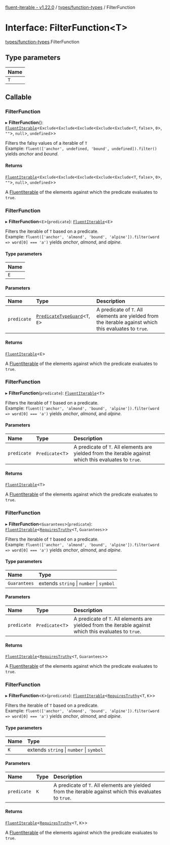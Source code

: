[fluent-iterable - v1.22.0](../README.md) / [types/function-types](../modules/types_function_types.md) / FilterFunction

# Interface: FilterFunction<T\>

[types/function-types](../modules/types_function_types.md).FilterFunction

## Type parameters

| Name |
| :------ |
| `T` |

## Callable

### FilterFunction

▸ **FilterFunction**(): [`FluentIterable`](index.FluentIterable.md)<`Exclude`<`Exclude`<`Exclude`<`Exclude`<`Exclude`<`T`, ``false``\>, ``0``\>, ``""``\>, ``null``\>, `undefined`\>\>

Filters the falsy values of a iterable of `T`<br>
  Example: `fluent(['anchor', undefined, 'bound', undefined]).filter()` yields *anchor* and *bound*.

#### Returns

[`FluentIterable`](index.FluentIterable.md)<`Exclude`<`Exclude`<`Exclude`<`Exclude`<`Exclude`<`T`, ``false``\>, ``0``\>, ``""``\>, ``null``\>, `undefined`\>\>

A [FluentIterable](index.FluentIterable.md) of the elements against which the predicate evaluates to `true`.

### FilterFunction

▸ **FilterFunction**<`E`\>(`predicate`): [`FluentIterable`](index.FluentIterable.md)<`E`\>

Filters the iterable of `T` based on a predicate.<br>
  Example: `fluent(['anchor', 'almond', 'bound', 'alpine']).filter(word => word[0] === 'a')` yields *anchor*, *almond*, and *alpine*.

#### Type parameters

| Name |
| :------ |
| `E` |

#### Parameters

| Name | Type | Description |
| :------ | :------ | :------ |
| `predicate` | [`PredicateTypeGuard`](../modules/types_function_types.md#predicatetypeguard)<`T`, `E`\> | A predicate of `T`. All elements are yielded from the iterable against which this evaluates to `true`. |

#### Returns

[`FluentIterable`](index.FluentIterable.md)<`E`\>

A [FluentIterable](index.FluentIterable.md) of the elements against which the predicate evaluates to `true`.

### FilterFunction

▸ **FilterFunction**(`predicate`): [`FluentIterable`](index.FluentIterable.md)<`T`\>

Filters the iterable of `T` based on a predicate.<br>
  Example: `fluent(['anchor', 'almond', 'bound', 'alpine']).filter(word => word[0] === 'a')` yields *anchor*, *almond*, and *alpine*.

#### Parameters

| Name | Type | Description |
| :------ | :------ | :------ |
| `predicate` | `Predicate`<`T`\> | A predicate of `T`. All elements are yielded from the iterable against which this evaluates to `true`. |

#### Returns

[`FluentIterable`](index.FluentIterable.md)<`T`\>

A [FluentIterable](index.FluentIterable.md) of the elements against which the predicate evaluates to `true`.

### FilterFunction

▸ **FilterFunction**<`Guarantees`\>(`predicate`): [`FluentIterable`](index.FluentIterable.md)<[`RequiresTruthy`](../modules/types_function_types.md#requirestruthy)<`T`, `Guarantees`\>\>

Filters the iterable of `T` based on a predicate.<br>
  Example: `fluent(['anchor', 'almond', 'bound', 'alpine']).filter(word => word[0] === 'a')` yields *anchor*, *almond*, and *alpine*.

#### Type parameters

| Name | Type |
| :------ | :------ |
| `Guarantees` | extends `string` \| `number` \| `symbol` |

#### Parameters

| Name | Type | Description |
| :------ | :------ | :------ |
| `predicate` | `Predicate`<`T`\> | A predicate of `T`. All elements are yielded from the iterable against which this evaluates to `true`. |

#### Returns

[`FluentIterable`](index.FluentIterable.md)<[`RequiresTruthy`](../modules/types_function_types.md#requirestruthy)<`T`, `Guarantees`\>\>

A [FluentIterable](index.FluentIterable.md) of the elements against which the predicate evaluates to `true`.

### FilterFunction

▸ **FilterFunction**<`K`\>(`predicate`): [`FluentIterable`](index.FluentIterable.md)<[`RequiresTruthy`](../modules/types_function_types.md#requirestruthy)<`T`, `K`\>\>

Filters the iterable of `T` based on a predicate.<br>
  Example: `fluent(['anchor', 'almond', 'bound', 'alpine']).filter(word => word[0] === 'a')` yields *anchor*, *almond*, and *alpine*.

#### Type parameters

| Name | Type |
| :------ | :------ |
| `K` | extends `string` \| `number` \| `symbol` |

#### Parameters

| Name | Type | Description |
| :------ | :------ | :------ |
| `predicate` | `K` | A predicate of `T`. All elements are yielded from the iterable against which this evaluates to `true`. |

#### Returns

[`FluentIterable`](index.FluentIterable.md)<[`RequiresTruthy`](../modules/types_function_types.md#requirestruthy)<`T`, `K`\>\>

A [FluentIterable](index.FluentIterable.md) of the elements against which the predicate evaluates to `true`.
